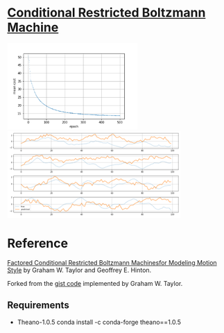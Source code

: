 # [Conditional Restricted Boltzmann Machine](https://www.cs.toronto.edu/~hinton/absps/fcrbm_icml.pdf)

<img src="cost.png" width="300" alt="cost" /> <img src="prediction.png" width="400" alt="predicion" />

# Reference

[Factored Conditional Restricted Boltzmann Machinesfor Modeling Motion Style](https://www.cs.toronto.edu/~hinton/absps/fcrbm_icml.pdf) by Graham W. Taylor and Geoffrey E. Hinton.

Forked from the [gist code](https://gist.github.com/gwtaylor/2505670) implemented by Graham W. Taylor. 

## Requirements

- Theano-1.0.5
    conda install -c conda-forge theano==1.0.5
